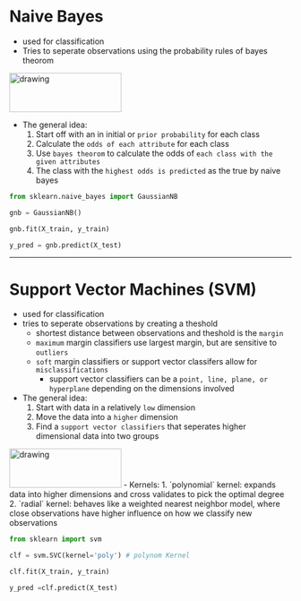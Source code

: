 # Naive Bayes
- used for classification 
- Tries to seperate observations using the probability rules of bayes theorom

<img src="https://miro.medium.com/max/1468/1*LB-G6WBuswEfpg20FMighA.png" alt="drawing" width="200" height="70"/>

- The general idea:
    1. Start off with an in initial or `prior probability` for each class
    2. Calculate the `odds of each attribute` for each class
    3. Use `bayes theorom` to calculate the odds of `each class with the given attributes`
    4. The class with the `highest odds is predicted` as the true by naive bayes 


```python
from sklearn.naive_bayes import GaussianNB 

gnb = GaussianNB() 

gnb.fit(X_train, y_train) 

y_pred = gnb.predict(X_test) 
```
---
# Support Vector Machines (SVM)
- used for classification
- tries to seperate observations by creating a theshold
    - shortest distance between observations and theshold is the `margin`
    - `maximum` margin classifiers use largest margin, but are sensitive to `outliers`
    - `soft` margin classifiers or support vector classifers allow for `misclassifications`
        - support vector classifiers can be a `point, line, plane, or hyperplane` depending on the dimensions involved
- The general idea:
    1. Start with data in a relatively `low` dimension
    2. Move the data into a `higher` dimension
    3. Find a `support vector classifiers` that seperates higher dimensional data into two groups
<img src="https://machine-learning-and-data-science-with-python.readthedocs.io/en/latest/_images/svm2.png" alt="drawing" width="200" height="70"/>
- Kernels:
    1. `polynomial` kernel: expands data into higher dimensions and cross validates to pick the optimal degree
    2. `radial` kernel: behaves like a weighted nearest neighbor model, where close observations have higher influence on how we classify new observations

```python
from sklearn import svm

clf = svm.SVC(kernel='poly') # polynom Kernel

clf.fit(X_train, y_train)

y_pred =clf.predict(X_test)
```